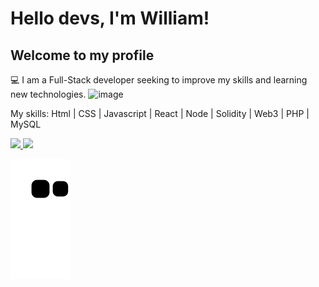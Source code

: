 # Hello devs, I'm William!
## Welcome to my profile

:computer: I am a Full-Stack developer seeking to improve my skills and learning new technologies.
![image](https://user-images.githubusercontent.com/1161052/174464774-90512746-78a4-46b6-a34d-d44e37d1cff2.png)

My skills: Html | CSS | Javascript | React | Node | Solidity | Web3 | PHP | MySQL 

<div>
<a href="https://github.com/seu-usuário-aqui">
<img height="180em" src="https://github-readme-stats.vercel.app/api/top-langs/?username=williambydengi&layout=compact&langs_count=7&theme=dracula"/>
<img height="180em" src="https://github-readme-stats.vercel.app/api?username=williambydeng&show_icons=true&theme=dracula&include_all_commits=true&count_private=true"/>
</div>
  
  
  
![Snake animation](https://github.com/williambydeng/williambydeng/blob/output/github-contribution-grid-snake.svg)
